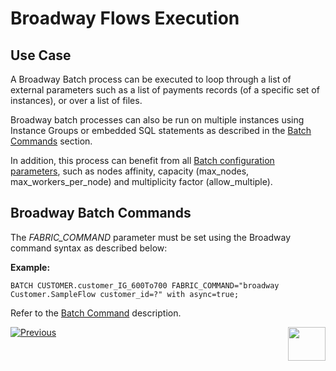 # Broadway Flows Execution


## Use Case

A Broadway Batch process can be executed to loop through a list of external parameters such as a list of payments records (of a specific set of instances), or over a list of files. 

Broadway batch processes can also be run on multiple instances using Instance Groups or embedded SQL statements as described in the [Batch Commands](/articles/20_jobs_and_batch_services/12_batch_sync_commands.md) section.

In addition, this process can benefit from all [Batch configuration parameters](/articles/20_jobs_and_batch_services/12_batch_sync_commands.md), such as nodes affinity, capacity (max_nodes, max_workers_per_node) and multiplicity factor (allow_multiple).

## Broadway Batch Commands
The *FABRIC_COMMAND* parameter must be set using the Broadway command syntax as described below:

**Example:**


```BATCH CUSTOMER.customer_IG_600To700 FABRIC_COMMAND="broadway Customer.SampleFlow customer_id=?" with async=true;```

Refer to the [Batch Command](/articles/20_jobs_and_batch_services/12_batch_sync_commands.md#batch-commands-summary) description.


[![Previous](/articles/images/Previous.png)](/articles/20_jobs_and_batch_services/14_instances_groups.md)[<img align="right" width="60" height="54" src="/articles/images/Next.png">](/articles/20_jobs_and_batch_services/16_batch_CDC_commands.md)



